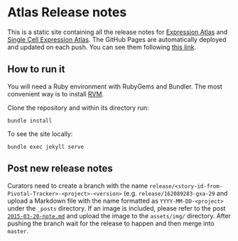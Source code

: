 # Atlas Release notes

This is a static site containing all the release notes for [Expression Atlas](https://www.ebi.ac.uk/gxa) and [Single
Cell Expression Atlas](https://www.ebi.ac.uk/gxa/sc). The GitHub Pages are automatically deployed and updated on each
push. You can see them following [this link](https://ebi-gene-expression-group.github.io/atlas-release-notes/).

## How to run it

You will need a Ruby environment with RubyGems and Bundler. The most convenient way is to install
[RVM](https://rvm.io/).

Clone the repository and within its directory run:
```
bundle install
```

To see the site locally:
```
bundle exec jekyll serve
````

## Post new release notes
Curators need to create a branch with the name `release/<story-id-from-Pivotal-Tracker>-<project>-<version>` (e.g.
`release/162089283-gxa-29` and upload a Markdown file with the name formatted as `YYYY-MM-DD-<project>` under the
`_posts` directory. If an image is included, please refer to the post [`2015-03-20-note.md`](https://github.com/ebi-gene-expression-group/atlas-release-notes/blob/master/_posts/2015-03-20-note.md) and upload the
image to the `assets/img/` directory. After pushing the branch wait for the release to happen and then merge into
`master`.

